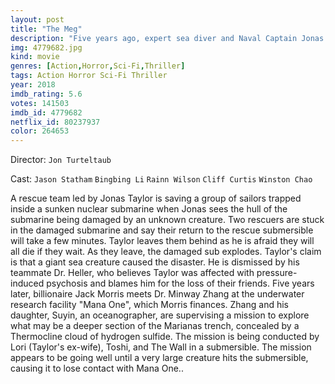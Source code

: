 ```yaml
---
layout: post
title: "The Meg"
description: "Five years ago, expert sea diver and Naval Captain Jonas Taylor encountered an unknown danger in the unexplored recesses of the Mariana Trench that forced him to abort his mission and abandon half his crew. Though the tragic incident earned him a dismissal from service, what ultimately cost him his career, his marriage and any semblance of honor was his unsupported and incredulous claims of what caused it - an attack on his vessel by a mammoth, 70-foot sea creature, believed to be extinct for more than a million years. But when a submersible lies sunk and disabled at the bottom of the.."
img: 4779682.jpg
kind: movie
genres: [Action,Horror,Sci-Fi,Thriller]
tags: Action Horror Sci-Fi Thriller 
year: 2018
imdb_rating: 5.6
votes: 141503
imdb_id: 4779682
netflix_id: 80237937
color: 264653
---
```

Director: `Jon Turteltaub`  

Cast: `Jason Statham` `Bingbing Li` `Rainn Wilson` `Cliff Curtis` `Winston Chao` 

A rescue team led by Jonas Taylor is saving a group of sailors trapped inside a sunken nuclear submarine when Jonas sees the hull of the submarine being damaged by an unknown creature. Two rescuers are stuck in the damaged submarine and say their return to the rescue submersible will take a few minutes. Taylor leaves them behind as he is afraid they will all die if they wait. As they leave, the damaged sub explodes. Taylor's claim is that a giant sea creature caused the disaster. He is dismissed by his teammate Dr. Heller, who believes Taylor was affected with pressure-induced psychosis and blames him for the loss of their friends. Five years later, billionaire Jack Morris meets Dr. Minway Zhang at the underwater research facility "Mana One", which Morris finances. Zhang and his daughter, Suyin, an oceanographer, are supervising a mission to explore what may be a deeper section of the Marianas trench, concealed by a Thermocline cloud of hydrogen sulfide. The mission is being conducted by Lori (Taylor's ex-wife), Toshi, and The Wall in a submersible. The mission appears to be going well until a very large creature hits the submersible, causing it to lose contact with Mana One..